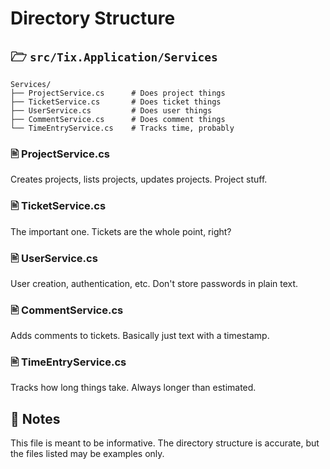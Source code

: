 # Directory Structure

## 🗁 `src/Tix.Application/Services`

```
Services/
├── ProjectService.cs      # Does project things
├── TicketService.cs       # Does ticket things  
├── UserService.cs         # Does user things
├── CommentService.cs      # Does comment things
└── TimeEntryService.cs    # Tracks time, probably
```

### 🖹 ProjectService.cs

Creates projects, lists projects, updates projects. Project stuff.

### 🖹 TicketService.cs

The important one. Tickets are the whole point, right?

### 🖹 UserService.cs

User creation, authentication, etc. Don't store passwords in plain text.

### 🖹 CommentService.cs

Adds comments to tickets. Basically just text with a timestamp.

### 🖹 TimeEntryService.cs

Tracks how long things take. Always longer than estimated.

## 📝 Notes

This file is meant to be informative. The directory structure is accurate, but the files listed may be examples only.
